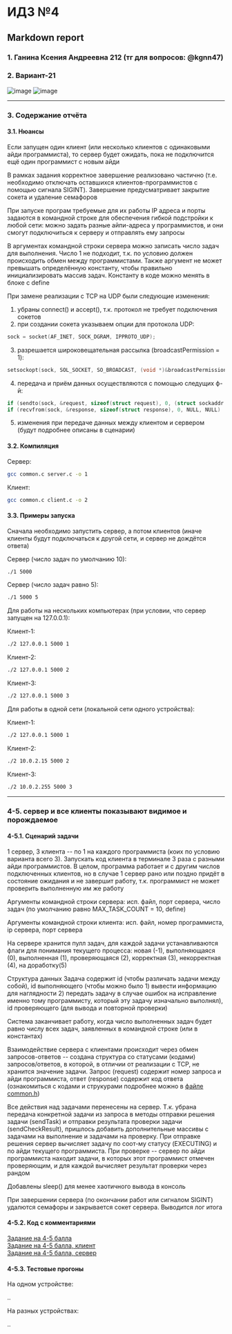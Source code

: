 #  ИДЗ №4 #
## Markdown report <br> ##

### 1. Ганина Ксения Андреевна 212 (тг для вопросов: @kgnn47) <br> ###
### 2. Вариант-21 <br> ###

![image](https://github.com/kseniag03/OS-IHW-4/assets/114473740/64db0a49-c50c-4062-bc81-a17c0723ad51)
![image](https://github.com/kseniag03/OS-IHW-3/assets/114473740/e8ead5cf-0696-4d48-9ba4-db46f0239a00)
________________________

### 3. Содержание отчёта <br> ###

#### 3.1. Нюансы <br> ####

Если запущен один клиент (или несколько клиентов с одинаковыми айди программиста), то сервер будет ожидать, пока не подключится ещё один программист с новым айди

В рамках задания корректное завершение реализовано частично (т.е. необходимо отключать оставшихся клиентов-программистов с помощью сигнала SIGINT). Завершение предусматривает закрытие сокета и удаление семафоров

При запуске програм требуемые для их работы IP адреса и порты задаются в командной строке для обеспечения гибкой подстройки к любой сети: можно задать разные айпи-адреса у программистов, и они смогут подключиться к серверу и отправлять ему запросы

В аргументах командной строки сервера можно записать число задач для выполнения. Число 1 не подходит, т.к. по условию должен происходить обмен между программистами. Также аргумент не может превышать определённую константу, чтобы правильно инициализировать массив задач. Константу в коде можно менять в блоке с define

При замене реализации с TCP на UDP были следующие изменения:
1) убраны connect() и accept(), т.к. протокол не требует подключения сокетов
2) при создании сокета указываем опции для протокола UDP:
```c
sock = socket(AF_INET, SOCK_DGRAM, IPPROTO_UDP);
```
3) разрешается широковещательная рассылка (broadcastPermission = 1):
```c
setsockopt(sock, SOL_SOCKET, SO_BROADCAST, (void *)&broadcastPermission, sizeof(broadcastPermission)
```
4) передача и приём данных осуществляются с помощью следущих ф-й:
```c
if (sendto(sock, &request, sizeof(struct request), 0, (struct sockaddr *)&servaddr, sizeof(servaddr)) != sizeof(request)) 
if (recvfrom(sock, &response, sizeof(struct response), 0, NULL, NULL) != sizeof(response))
```
5) изменения при передаче данных между клиентом и сервером (будут подробнее описаны в сценарии)

#### 3.2. Компиляция <br> ####

Сервер:
```sh
gcc common.c server.c -o 1
```
Клиент:
```sh
gcc common.c client.c -o 2
```

#### 3.3. Примеры запуска <br> ####

Сначала необходимо запустить сервер, а потом клиентов (иначе клиенты будут подключаться к другой сети, и сервер не дождётся ответа)

Сервер (число задач по умолчанию 10):
```sh
./1 5000
```
Сервер (число задач равно 5):
```sh
./1 5000 5
```

Для работы на нескольких компьютерах (при условии, что сервер запущен на 127.0.0.1):

Клиент-1:
```sh
./2 127.0.0.1 5000 1
```
Клиент-2:
```sh
./2 127.0.0.1 5000 2
```
Клиент-3:
```sh
./2 127.0.0.1 5000 3
```

Для работы в одной сети (локальной сети одного устройства):

Клиент-1:
```sh
./2 127.0.0.1 5000 1
```
Клиент-2:
```sh
./2 10.0.2.15 5000 2
```
Клиент-3:
```sh
./2 10.0.2.255 5000 3
```
________________________

### 4-5. сервер и все клиенты показывают видимое и порождаемое <br> ###

#### 4-5.1. Сценарий задачи <br> ####

1 сервер, 3 клиента -- по 1 на каждого программиста (коих по условию варианта всего 3). Запускать код клиента в терминале 3 раза с разными айди программистов. В целом, программа работает и с другим числов подключенных клиентов, но в случае 1 сервер рано или поздно придёт в состояние ожидания и не завершит работу, т.к. программист не может проверить выполненную им же работу

Аргументы командной строки сервера: исп. файл, порт сервера, число задач (по умолчанию равно MAX_TASK_COUNT = 10, define)

Аргументы командной строки клиента: исп. файл, номер программиста, ip сервера, порт сервера

На сервере хранится пулл задач, для каждой задачи устанавливаются флаги для понимания текущего процесса: новая (-1), выполняющаяся (0), выполненная (1), проверяющаяся (2), корректная (3), некорректная (4), на доработку(5)

Структура данных Задача содержит id (чтобы различать задачи между собой), id выполняющего (чтобы можно было 1) вывести информацию для наглядности 2) передать задачу в случае ошибок на исправление именно тому программисту, который эту задачу изначально выполнял), id проверяющего (для вывода и повторной проверки)

Система заканчивает работу, когда число выполненных задач будет равно числу всех задач, заявленных в командной строке (или в константах)

Взаимодействие сервера с клиентами происходит через обмен запросов-ответов -- создана структура со статусами (кодами) запросов/ответов, в которой, в отличии от реализации с TCP, не хранится значение задачи. Запрос (request) содержит номер запроса и айди программиста, ответ (response) содержит код ответа (ознакомиться с кодами и струкурами подробнее можно в [файле common.h](https://github.com/kseniag03/OS-IHW-4/blob/master/4-5/common.h))

Все действия над задачами перенесены на сервер. Т.к. убрана передача конкретной задачи из запроса в методы отправки решения задачи (sendTask) и отправки результата проверки задачи (sendCheckResult), пришлось добавить дополнительные массивы с задачами на выполнение и задачами на проверку. При отправке решения сервер вычисляет задачу по соот-му статусу (EXECUTING) и по айди текущего программиста. При проверке -- сервер по айди программиста находит задачи, в которых этот программист отмечен проверяющим, и для каждой вычисляет результат проверки через рандом

Добавлены sleep() для менее хаотичного вывода в консоль

При завершении сервера (по окончании работ или сигналом SIGINT) удалются семафоры и закрывается сокет сервера. Выводится лог итога

#### 4-5.2. Код с комментариями <br> ####

[Задание на 4-5 балла](https://github.com/kseniag03/OS-IHW-4/tree/master/4-5) <br>
[Задание на 4-5 балла, клиент](https://github.com/kseniag03/OS-IHW-4/blob/master/4-5/client.c) <br>
[Задание на 4-5 балла, сервер](https://github.com/kseniag03/OS-IHW-4/blob/master/4-5/server.c) <br>

#### 4-5.3. Тестовые прогоны <br> ####

На одном устройстве:

..

На разных устройствах:

..
